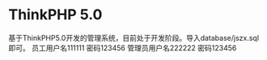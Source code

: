 ﻿ThinkPHP 5.0
===============

基于ThinkPHP5.0开发的管理系统，目前处于开发阶段。导入database/jszx.sql即可。
员工用户名111111 密码123456
管理员用户名222222 密码123456
